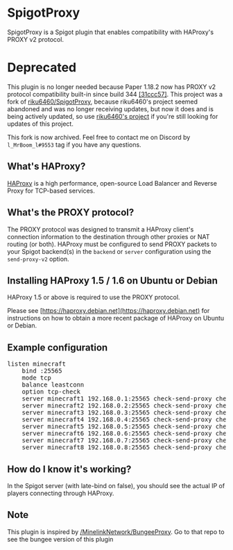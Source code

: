 # SpigotProxy

SpigotProxy is a Spigot plugin that enables compatibility with HAProxy's PROXY v2 protocol.

# Deprecated

This plugin is no longer needed because Paper 1.18.2 now has PROXY v2 protocol compatibility built-in since build 344 [[31ccc57]](https://github.com/PaperMC/Paper/commit/31ccc579b5cab625b8e0c4ee4d521ffb6bf984b2). This project was a fork of [riku6460/SpigotProxy](https://github.com/riku6460/SpigotProxy), because riku6460's project seemed abandoned and was no longer receiving updates, but now it does and is being actively updated, so use [riku6460's project](https://github.com/riku6460/SpigotProxy) if you're still looking for updates of this project.

This fork is now archived. Feel free to contact me on Discord by `l_MrBoom_l#9553` tag if you have any questions.

## What's HAProxy?

[HAProxy](http://www.haproxy.org/) is a high performance, open-source Load Balancer and Reverse Proxy for TCP-based services.


## What's the PROXY protocol?

The PROXY protocol was designed to transmit a HAProxy client's connection information to the destination through other proxies or NAT routing (or both). HAProxy must be configured to send PROXY packets to your Spigot backend(s) in the `backend` or `server` configuration using the `send-proxy-v2` option.


## Installing HAProxy 1.5 / 1.6 on Ubuntu or Debian

HAProxy 1.5 or above is required to use the PROXY protocol.

Please see [https://haproxy.debian.net](https://haproxy.debian.net) for instructions on how to obtain a more recent package of HAProxy on Ubuntu or Debian.

## Example configuration

<pre>
listen minecraft
	bind :25565
	mode tcp
	balance leastconn
	option tcp-check
	server minecraft1 192.168.0.1:25565 check-send-proxy check send-proxy-v2
	server minecraft2 192.168.0.2:25565 check-send-proxy check send-proxy-v2
	server minecraft3 192.168.0.3:25565 check-send-proxy check send-proxy-v2
	server minecraft4 192.168.0.4:25565 check-send-proxy check send-proxy-v2
	server minecraft5 192.168.0.5:25565 check-send-proxy check send-proxy-v2
	server minecraft6 192.168.0.6:25565 check-send-proxy check send-proxy-v2
	server minecraft7 192.168.0.7:25565 check-send-proxy check send-proxy-v2
	server minecraft8 192.168.0.8:25565 check-send-proxy check send-proxy-v2
</pre>


## How do I know it's working?

In the Spigot server (with late-bind on false), you should see the actual IP of players connecting through HAProxy.

## Note

This plugin is inspired by [/MinelinkNetwork/BungeeProxy](https://github.com/MinelinkNetwork/BungeeProxy). Go to that repo to see the bungee version of this plugin
